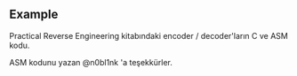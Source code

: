 ## Example

Practical Reverse Engineering kitabındaki encoder / decoder'ların C ve ASM kodu.

ASM kodunu yazan @n0bl1nk 'a teşekkürler.


